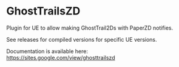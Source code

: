 # GhostTrailsZD

Plugin for UE to allow making GhostTrail2Ds with PaperZD notifies.



See releases for compiled versions for specific UE versions.



Documentation is available here: https://sites.google.com/view/ghosttrailszd


